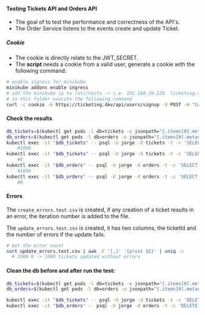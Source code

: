 #### Testing Tickets API and Orders API


- The goal of to test the performance and correctness of the API's.
- The Order Service listens to the events create and update Ticket.

##### Cookie
- The cookie is directly relate to the JWT_SECRET.
- The **script** needs a cookie from a valid user, generate a cookie with the following command:

```bash
# enable ingress for minikube
minikube addons enable ingress
# add the minikube ip to /etc/hosts -> i.e. 192.168.39.128  ticketing.dev
# in this folder execute the following command
curl -c cookie -k https://ticketing.dev/api/users/signup -X POST -H "Content-Type: application/json" -d '{"email": "jym272@gmail.com", "password": "1234567A8a"}'
```
#### Check the results
```bash
db_tickets=$(kubectl get pods -l db=tickets -o jsonpath="{.items[0].metadata.name}")
db_orders=$(kubectl get pods -l db=orders -o jsonpath="{.items[0].metadata.name}")
kubectl exec -it "$db_tickets" -- psql -U jorge -d tickets -t -c 'SELECT COUNT(*) FROM "ticket" WHERE "version" = 3;' -q
    #1000
kubectl exec -it "$db_tickets" -- psql -U jorge -d tickets -t -c 'SELECT COUNT(*) FROM "ticket" WHERE "version" <> 3;' -q
    #0
kubectl exec -it "$db_orders" -- psql -U jorge -d orders -t -c 'SELECT COUNT(*) FROM "ticket" WHERE "version" = 3;' -q
    #1000
kubectl exec -it "$db_orders" -- psql -U jorge -d orders -t -c 'SELECT COUNT(*) FROM "ticket" WHERE "version" <> 3;' -q
    #0
``` 


#### Errors

The `create_errors.test.csv` is created, if any creation of a ticket results in an error, the 
iteration number is added to the file.

The `update_errors.test.csv` is created, it has two columns, the ticketId and the number of 
errors if the update fails.


```bash
# Get the error count
sort update_errors.test.csv | awk -F '[,]' '{print $2}' | uniq -c
  # 1000 0 -> 1000 tickets updated without errors
```

#### Clean the db before and after run the test:

```bash
db_tickets=$(kubectl get pods -l db=tickets -o jsonpath="{.items[0].metadata.name}")
db_orders=$(kubectl get pods -l db=orders -o jsonpath="{.items[0].metadata.name}")

kubectl exec -it "$db_tickets" -- psql -U jorge -d tickets -t -c 'DELETE FROM "ticket";' -q
kubectl exec -it "$db_orders" -- psql -U jorge -d orders -t -c 'DELETE FROM "ticket";' -q
```
